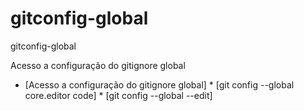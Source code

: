 # gitconfig-global
gitconfig-global

Acesso a configuração do gitignore global

* [Acesso a configuração do gitignore global]
      * [git config --global core.editor code]
      * [git config --global --edit]
